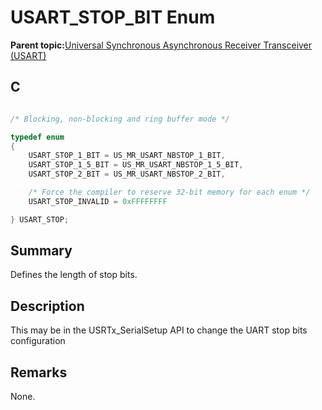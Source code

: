 # USART\_STOP\_BIT Enum

**Parent topic:**[Universal Synchronous Asynchronous Receiver Transceiver \(USART\)](GUID-5ED4F08A-8227-486D-9727-78BD47CA0866.md)

## C

```c

/* Blocking, non-blocking and ring buffer mode */

typedef enum
{
    USART_STOP_1_BIT = US_MR_USART_NBSTOP_1_BIT,
    USART_STOP_1_5_BIT = US_MR_USART_NBSTOP_1_5_BIT,
    USART_STOP_2_BIT = US_MR_USART_NBSTOP_2_BIT,

    /* Force the compiler to reserve 32-bit memory for each enum */
    USART_STOP_INVALID = 0xFFFFFFFF

} USART_STOP;

```

## Summary

Defines the length of stop bits.

## Description

This may be in the USRTx\_SerialSetup API to change the UART stop bits configuration

## Remarks

None.

